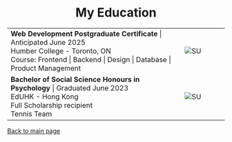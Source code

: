 

<h1 align="center">My Education</h1>
<table>
  <tr>
    <td width="80%">
      <b>Web Development Postgraduate Certificate</b> | Anticipated June 2025<br />
      Humber College - Toronto, ON<br />
      Course: Frontend | Backend | Design | Database | Product Management<br />
    </td>
    <td><image alt="SU" src="./assets/humberLogo.png" /></td>
  </tr>
  <tr>
    <td>
      <b>Bachelor of Social Science Honours in Psychology </b> | Graduated June 2023<br/>
      EdUHK - Hong Kong<br />
      Full Scholarship recipient<br />
      Tennis Team<br />
    </td>
    <td><image alt="SU" src="./assets/eduLogo.png" /></td>
  </tr>
</table>

[Back to main page](./index.markdown)